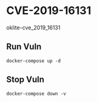 # CVE-2019-16131

oklite-cve_2019_16131

## Run Vuln

```
docker-compose up -d
```

## Stop Vuln

```
docker-compose down -v
```

